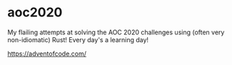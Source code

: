 # aoc2020
  
My flailing attempts at solving the AOC 2020 challenges using (often very non-idiomatic) Rust! Every day's a learning day!
  
https://adventofcode.com/
